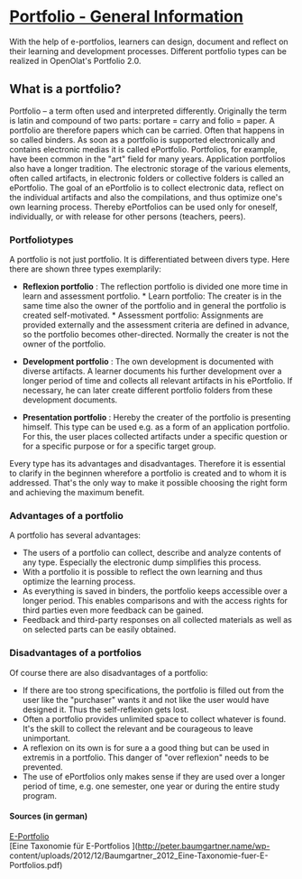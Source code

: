 #  [Portfolio - General Information](Portfolio+-+General+Information.html)

With the help of e-portfolios, learners can design, document and reflect on
their learning and development processes. Different portfolio types can be
realized in OpenOlat's Portfolio 2.0.

## What is a portfolio?

Portfolio – a term often used and interpreted differently. Originally the term
is latin and compound of two parts: portare = carry and folio = paper. A
portfolio are therefore papers which can be carried. Often that happens in so
called binders. As soon as a portfolio is supported electronically and
contains electronic medias it is called ePortfolio. Portfolios, for example,
have been common in the "art" field for many years. Application portfolios
also have a longer tradition. The electronic storage of the various elements,
often called artifacts, in electronic folders or collective folders is called
an ePortfolio. The goal of an ePortfolio is to collect electronic data,
reflect on the individual artifacts and also the compilations, and thus
optimize one's own learning process. Thereby ePortfolios can be used only for
oneself, individually, or with release for other persons (teachers, peers).

### Portfoliotypes

A portfolio is not just portfolio. It is differentiated between divers type.
Here there are shown three types exemplarily:

  *  **Reflexion portfolio** : The reflection portfolio is divided one more time in learn and assessment portfolio.
    * Learn portfolio: The creater is in the same time also the owner of the portfolio and in general the portfolio is created self-motivated. 
    * Assessment portfolio: Assignments are provided externally and the assessment criteria are defined in advance, so the portfolio becomes other-directed. Normally the creater is not the owner of the portfolio. 
  *   **Development portfolio** : The own development is documented with diverse artifacts. A learner documents his further development over a longer period of time and collects all relevant artifacts in his ePortfolio. If necessary, he can later create different portfolio folders from these development documents.  

  *   **Presentation portfolio** : Hereby the creater of the portfolio is presenting himself. This type can be used e.g. as a form of an application portfolio. For this, the user places collected artifacts under a specific question or for a specific purpose or for a specific target group.  
  

Every type has its advantages and disadvantages. Therefore it is essential to
clarify in the beginnen wherefore a portfolio is created and to whom it is
addressed. That's the only way to make it possible choosing the right form and
achieving the maximum benefit.

### Advantages of a portfolio

A portfolio has several advantages:

  * The users of a portfolio can collect, describe and analyze contents of any type. Especially the electronic dump simplifies this process. 
  * With a portfolio it is possible to reflect the own learning and thus optimize the learning process. 
  * As everything is saved in binders, the portfolio keeps accessible over a longer period. This enables comparisons and with the access rights for third parties even more feedback can be gained. 
  * Feedback and third-party responses on all collected materials as well as on selected parts can be easily obtained.

### Disadvantages of a portfolios

Of course there are also disadvantages of a portfolio:

  * If there are too strong specifications, the portfolio is filled out from the user like the "purchaser" wants it and not like the user would have designed it. Thus the self-reflexion gets lost. 
  * Often a portfolio provides unlimited space to collect whatever is found. It's the skill to collect the relevant and be courageous to leave unimportant. 
  * A reflexion on its own is for sure a a good thing but can be used in extremis in a portfolio. This danger of "over reflexion" needs to be prevented. 
  * The use of ePortfolios only makes sense if they are used over a longer period of time, e.g. one semester, one year or during the entire study program.

#### Sources (in german)

[E-Portfolio
](https://www.e-teaching.org/lehrszenarien/pruefung/pruefungsform/eportfolio/)[  
](https://www.e-teaching.org/lehrszenarien/pruefung/pruefungsform/eportfolio/)[Eine
Taxonomie für E-Portfolios ](http://peter.baumgartner.name/wp-
content/uploads/2012/12/Baumgartner_2012_Eine-Taxonomie-fuer-E-Portfolios.pdf)


